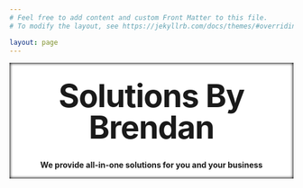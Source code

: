 ```yaml
---
# Feel free to add content and custom Front Matter to this file.
# To modify the layout, see https://jekyllrb.com/docs/themes/#overriding-theme-defaults

layout: page
---
```


<style type="text/css" media="screen">
  .title-container {
    margin: 10px auto;
    max-width: 600px;
    text-align: center;
    background-color: white;
    box-shadow: inset 0px 0px 5px 1px #000000;
    padding-bottom: 2px;
    padding-top: 1px;
  }
  h1 {
    margin: 30px 0;
    font-size: 4em;
    line-height: 1;
    letter-spacing: -1px;
  }
  .page-content {
      background-color: lightblue;
  }
</style>

<div class="title-container">
  <h1>Solutions By Brendan</h1>

  <p><strong>We provide all-in-one solutions for you and your business</strong></p>
</div>